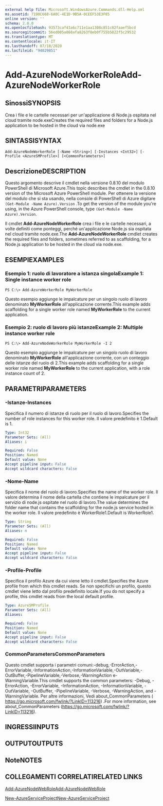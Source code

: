 ```yaml
---
external help file: Microsoft.WindowsAzure.Commands.dll-Help.xml
ms.assetid: 7190C668-6A0C-4E1D-9B5A-0CEEF53E3F85
online version: ''
schema: 2.0.0
ms.openlocfilehash: 93573caf43a6c711e1aa1308c851c82faaef5bcd
ms.sourcegitcommit: 56ed085a868afa8263f8eb0f755b5822f5c29532
ms.translationtype: MT
ms.contentlocale: it-IT
ms.lasthandoff: 07/18/2020
ms.locfileid: "94029851"
---
```

# <span data-ttu-id="51bea-101">Add-AzureNodeWorkerRole</span><span class="sxs-lookup"><span data-stu-id="51bea-101">Add-AzureNodeWorkerRole</span></span>

## <span data-ttu-id="51bea-102">Sinossi</span><span class="sxs-lookup"><span data-stu-id="51bea-102">SYNOPSIS</span></span>
<span data-ttu-id="51bea-103">Crea i file e le cartelle necessari per un'applicazione di Node.js ospitata nel cloud tramite node.exe</span><span class="sxs-lookup"><span data-stu-id="51bea-103">Creates the required files and folders for a Node.js application to be hosted in the cloud via node.exe</span></span>

## <span data-ttu-id="51bea-104">SINTASSI</span><span class="sxs-lookup"><span data-stu-id="51bea-104">SYNTAX</span></span>

```
Add-AzureNodeWorkerRole [-Name <String>] [-Instances <Int32>] [-Profile <AzureSMProfile>] [<CommonParameters>]
```

## <span data-ttu-id="51bea-105">Descrizione</span><span class="sxs-lookup"><span data-stu-id="51bea-105">DESCRIPTION</span></span>
<span data-ttu-id="51bea-106">Questo argomento descrive il cmdlet nella versione 0.8.10 del modulo PowerShell di Microsoft Azure.</span><span class="sxs-lookup"><span data-stu-id="51bea-106">This topic describes the cmdlet in the 0.8.10 version of the Microsoft Azure PowerShell module.</span></span>
<span data-ttu-id="51bea-107">Per ottenere la versione del modulo che si sta usando, nella console di PowerShell di Azure digitare `(Get-Module -Name Azure).Version` .</span><span class="sxs-lookup"><span data-stu-id="51bea-107">To get the version of the module you're using, in the Azure PowerShell console, type `(Get-Module -Name Azure).Version`.</span></span>

<span data-ttu-id="51bea-108">Il cmdlet **Add-AzureNodeWorkerRole** crea i file e le cartelle necessari, a volte definiti come ponteggi, perché un'applicazione Node.js sia ospitata nel cloud tramite node.exe.</span><span class="sxs-lookup"><span data-stu-id="51bea-108">The **Add-AzureNodeWorkerRole** cmdlet creates the required files and folders, sometimes referred to as scaffolding, for a Node.js application to be hosted in the cloud via node.exe.</span></span>

## <span data-ttu-id="51bea-109">ESEMPI</span><span class="sxs-lookup"><span data-stu-id="51bea-109">EXAMPLES</span></span>

### <span data-ttu-id="51bea-110">Esempio 1: ruolo di lavoratore a istanza singola</span><span class="sxs-lookup"><span data-stu-id="51bea-110">Example 1: Single instance worker role</span></span>
```
PS C:\> Add-AzureWorkerRole MyWorkerRole
```

<span data-ttu-id="51bea-111">Questo esempio aggiunge le impalcature per un singolo ruolo di lavoro denominato **MyWorkerRole** all'applicazione corrente.</span><span class="sxs-lookup"><span data-stu-id="51bea-111">This example adds scaffolding for a single worker role named **MyWorkerRole** to the current application.</span></span>

### <span data-ttu-id="51bea-112">Esempio 2: ruolo di lavoro più istanze</span><span class="sxs-lookup"><span data-stu-id="51bea-112">Example 2: Multiple instance worker role</span></span>
```
PS C:\> Add-AzureNodeWorkerRole MyWorkerRole -I 2
```

<span data-ttu-id="51bea-113">Questo esempio aggiunge le impalcature per un singolo ruolo di lavoro denominato **MyWorkerRole** all'applicazione corrente, con un conteggio delle istanze del ruolo di 2.</span><span class="sxs-lookup"><span data-stu-id="51bea-113">This example adds scaffolding for a single worker role named **MyWorkerRole** to the current application, with a role instance count of 2.</span></span>

## <span data-ttu-id="51bea-114">PARAMETRI</span><span class="sxs-lookup"><span data-stu-id="51bea-114">PARAMETERS</span></span>

### <span data-ttu-id="51bea-115">-Istanze</span><span class="sxs-lookup"><span data-stu-id="51bea-115">-Instances</span></span>
<span data-ttu-id="51bea-116">Specifica il numero di istanze di ruolo per il ruolo di lavoro.</span><span class="sxs-lookup"><span data-stu-id="51bea-116">Specifies the number of role instances for this worker role.</span></span>
<span data-ttu-id="51bea-117">Il valore predefinito è 1.</span><span class="sxs-lookup"><span data-stu-id="51bea-117">Default is 1.</span></span>

```yaml
Type: Int32
Parameter Sets: (All)
Aliases: i

Required: False
Position: Named
Default value: None
Accept pipeline input: False
Accept wildcard characters: False
```

### <span data-ttu-id="51bea-118">-Nome</span><span class="sxs-lookup"><span data-stu-id="51bea-118">-Name</span></span>
<span data-ttu-id="51bea-119">Specifica il nome del ruolo di lavoro.</span><span class="sxs-lookup"><span data-stu-id="51bea-119">Specifies the name of the worker role.</span></span>
<span data-ttu-id="51bea-120">Il valore determina il nome della cartella che contiene le impalcature per il servizio di node.js ospitate nel ruolo di lavoro.</span><span class="sxs-lookup"><span data-stu-id="51bea-120">The value determines the folder name that contains the scaffolding for the node.js service hosted in the worker role.</span></span>
<span data-ttu-id="51bea-121">Il valore predefinito è WorkerRole1.</span><span class="sxs-lookup"><span data-stu-id="51bea-121">Default is WorkerRole1.</span></span>

```yaml
Type: String
Parameter Sets: (All)
Aliases: n

Required: False
Position: Named
Default value: None
Accept pipeline input: False
Accept wildcard characters: False
```

### <span data-ttu-id="51bea-122">-Profile</span><span class="sxs-lookup"><span data-stu-id="51bea-122">-Profile</span></span>
<span data-ttu-id="51bea-123">Specifica il profilo Azure da cui viene letto il cmdlet.</span><span class="sxs-lookup"><span data-stu-id="51bea-123">Specifies the Azure profile from which this cmdlet reads.</span></span>
<span data-ttu-id="51bea-124">Se non specifichi un profilo, questo cmdlet viene letto dal profilo predefinito locale.</span><span class="sxs-lookup"><span data-stu-id="51bea-124">If you do not specify a profile, this cmdlet reads from the local default profile.</span></span>

```yaml
Type: AzureSMProfile
Parameter Sets: (All)
Aliases: 

Required: False
Position: Named
Default value: None
Accept pipeline input: False
Accept wildcard characters: False
```

### <span data-ttu-id="51bea-125">CommonParameters</span><span class="sxs-lookup"><span data-stu-id="51bea-125">CommonParameters</span></span>
<span data-ttu-id="51bea-126">Questo cmdlet supporta i parametri comuni:-debug,-ErrorAction,-ErrorVariable,-InformationAction,-InformationVariable,-OutVariable,-OutBuffer,-PipelineVariable,-Verbose,-WarningAction e-WarningVariable.</span><span class="sxs-lookup"><span data-stu-id="51bea-126">This cmdlet supports the common parameters: -Debug, -ErrorAction, -ErrorVariable, -InformationAction, -InformationVariable, -OutVariable, -OutBuffer, -PipelineVariable, -Verbose, -WarningAction, and -WarningVariable.</span></span> <span data-ttu-id="51bea-127">Per altre informazioni, Vedi about_CommonParameters ( https://go.microsoft.com/fwlink/?LinkID=113216) .</span><span class="sxs-lookup"><span data-stu-id="51bea-127">For more information, see about_CommonParameters (https://go.microsoft.com/fwlink/?LinkID=113216).</span></span>

## <span data-ttu-id="51bea-128">INGRESSI</span><span class="sxs-lookup"><span data-stu-id="51bea-128">INPUTS</span></span>

## <span data-ttu-id="51bea-129">OUTPUT</span><span class="sxs-lookup"><span data-stu-id="51bea-129">OUTPUTS</span></span>

## <span data-ttu-id="51bea-130">Note</span><span class="sxs-lookup"><span data-stu-id="51bea-130">NOTES</span></span>

## <span data-ttu-id="51bea-131">COLLEGAMENTI CORRELATI</span><span class="sxs-lookup"><span data-stu-id="51bea-131">RELATED LINKS</span></span>

[<span data-ttu-id="51bea-132">Add-AzureNodeWebRole</span><span class="sxs-lookup"><span data-stu-id="51bea-132">Add-AzureNodeWebRole</span></span>](./Add-AzureNodeWebRole.md)

[<span data-ttu-id="51bea-133">New-AzureServiceProject</span><span class="sxs-lookup"><span data-stu-id="51bea-133">New-AzureServiceProject</span></span>](./New-AzureServiceProject.md)


